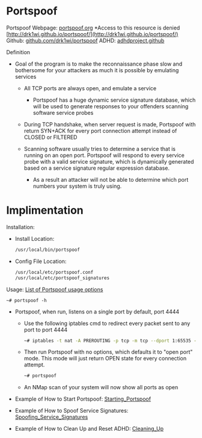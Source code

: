 # Portspoof
Portspoof Webpage: [portspoof.org](http://portspoof.org/) *Access to this resource is denied
[http://drk1wi.github.io/portspoof/](http://drk1wi.github.io/portspoof/)
Github: [github.com/drk1wi/portspoof](https://github.com/drk1wi/portspoof)
ADHD: [adhdproject.github](https://adhdproject.github.io/#!Tools/Annoyance/Portspoof.md)

Definition
   -  Goal of the program is to make the reconnaissance phase slow and bothersome for your attackers as much it is possible by emulating services
        -   All TCP ports are always open, and emulate a service
            - Portspoof has a huge dynamic service signature database, which will be used to generate responses to your offenders scanning software service probes 
        -   During TCP handshake, when server request is made, Portspoof with return SYN+ACK for every port connection     attempt instead of CLOSED or FILTERED
        - Scanning software usually tries to determine a service that is running on an open port. Portspoof will respond to every service probe with a valid service signature, which is dynamically generated based on a service signature regular expression database.

            - As a result an attacker will not be able to determine which port numbers your system is truly using.



# Implimentation


Installation:

- Install Location: 
    ```sh 
    /usr/local/bin/portspoof
    ```
- Config File Location: 
    ```sh 
    /usr/local/etc/portspoof.conf
    /usr/local/etc/portspoof_signatures
    ```

Usage: [List of Portspoof usage options](https://adhdproject.github.io/#!Tools/Annoyance/Portspoof.md#Usage)

    ~# portspoof -h
    
- Portspoof, when run, listens on a single port by default, port 4444
    
    - Use the following iptables cmd to redirect every packet sent to any port to port 4444
        ```sh 
        ~# iptables -t nat -A PREROUTING -p tcp -m tcp --dport 1:65535 -j REDIRECT --to-ports 4444
        ```
    - Then run Portspoof with no options, which defaults it to "open port" mode. This mode will just return OPEN state for every connection attempt.
        ```sh 
        ~# portspoof
        ```
    - An NMap scan of your system will now show all ports as open
- Example of How to Start Portspoof: [Starting_Portspoof](https://adhdproject.github.io/#!Tools/Annoyance/Portspoof.md#Example_1:_Starting_Portspoof)
- Example of How to Spoof Service Signatures: [Spoofing_Service_Signatures](https://adhdproject.github.io/#!Tools/Annoyance/Portspoof.md#Example_2:_Spoofing_Service_Signatures)
- Example of How to Clean Up and Reset ADHD: [Cleaning_Up](https://adhdproject.github.io/#!Tools/Annoyance/Portspoof.md#Example_3:_Cleaning_Up)



